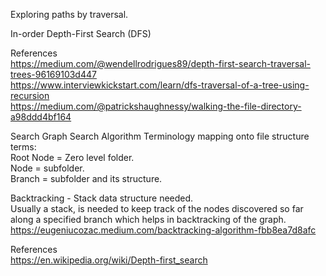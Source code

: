 Exploring paths by traversal.


In-order Depth-First Search (DFS) 

References  
https://medium.com/@wendellrodrigues89/depth-first-search-traversal-trees-96169103d447  
https://www.interviewkickstart.com/learn/dfs-traversal-of-a-tree-using-recursion  
https://medium.com/@patrickshaughnessy/walking-the-file-directory-a98ddd4bf164  



Search Graph Search Algorithm Terminology mapping onto file structure terms:  
Root Node = Zero level folder.  
Node = subfolder.  
Branch = subfolder and its structure.

Backtracking - Stack data structure needed.  
Usually a stack, is needed to keep track of the nodes discovered so far along a specified branch which helps in backtracking of the graph.
https://eugeniucozac.medium.com/backtracking-algorithm-fbb8ea7d8afc  

References  
https://en.wikipedia.org/wiki/Depth-first_search  
